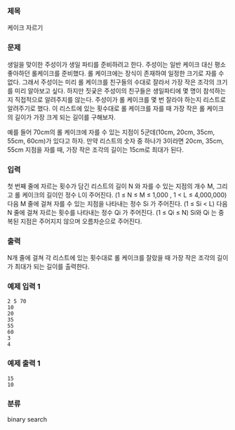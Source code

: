 ### 제목
케이크 자르기

### 문제
생일을 맞이한 주성이가 생일 파티를 준비하려고 한다. 주성이는 일반 케이크 대신 평소 좋아하던 롤케이크를 준비했다. 롤 케이크에는 장식이 존재하여 일정한 크기로 자를 수 없다. 그래서 주성이는 미리 롤 케이크를 친구들의 수대로 잘라서 가장 작은 조각의 크기를 미리 알아보고 싶다. 하지만 짓궂은 주성이의 친구들은 생일파티에 몇 명이 참석하는지 직접적으로 알려주지를 않는다. 주성이가 롤 케이크를 몇 번 잘라야 하는지 리스트로 알려주기로 했다. 이 리스트에 있는 횟수대로 롤 케이크를 자를 때 가장 작은 롤 케이크의 길이가 가장 크게 되는 길이를 구해보자. 

예를 들어 70cm의 롤 케이크에 자를 수 있는 지점이 5군데(10cm, 20cm, 35cm, 55cm, 60cm)가 있다고 하자. 만약 리스트의 숫자 중 하나가 3이라면 20cm, 35cm, 55cm 지점을 자를 때, 가장 작은 조각의 길이는 15cm로 최대가 된다.


### 입력
첫 번째 줄에 자르는 횟수가 담긴 리스트의 길이 N 와 자를 수 있는 지점의 개수 M, 그리고 롤  케이크의 길이인 정수 L이 주어진다. (1 ≤ N ≤ M ≤ 1,000 , 1 < L ≤ 4,000,000)
다음 M 줄에 걸쳐 자를 수 있는 지점을 나타내는 정수 Si 가 주어진다. (1 ≤ Si  < L)
다음 N 줄에 걸쳐 자르는 횟수를 나타내는 정수 Qi 가 주어진다. (1 ≤ Qi  ≤ N)
Si와 Qi 는 중복된 지점은 주어지지 않으며 오름차순으로 주어진다. 

### 출력
N개 줄에 걸쳐 각 리스트에 있는 횟수대로 롤 케이크를 잘랐을 때 가장 작은 조각의 길이가 최대가 되는 길이를 출력한다.

### 예제 입력 1
```
2 5 70
10
20
35
55
60
3
4
```

### 예제 출력 1
```
15
10
```


### 분류
binary search
